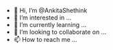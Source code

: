 - 👋 Hi, I’m @AnkitaShethink
- 👀 I’m interested in ...
- 🌱 I’m currently learning ...
- 💞️ I’m looking to collaborate on ...
- 📫 How to reach me ...

<!---
AnkitaShethink/AnkitaShethink is a ✨ special ✨ repository because its `README.md` (this file) appears on your GitHub profile.
You can click the Preview link to take a look at your changes.
--->
